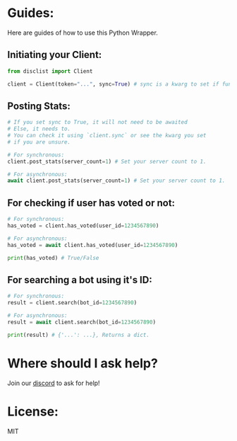 # Guides:
Here are guides of how to use this Python Wrapper.

## Initiating your Client:
```py
from disclist import Client

client = Client(token="...", sync=True) # sync is a kwarg to set if functions need to be async or not. Defaults to True.
```

## Posting Stats:
```py
# If you set sync to True, it will not need to be awaited
# Else, it needs to.
# You can check it using `client.sync` or see the kwarg you set
# if you are unsure.

# For synchronous:
client.post_stats(server_count=1) # Set your server count to 1.

# For asynchronous:
await client.post_stats(server_count=1) # Set your server count to 1.
```

## For checking if user has voted or not:
```py
# For synchronous:
has_voted = client.has_voted(user_id=1234567890)

# For asynchronous:
has_voted = await client.has_voted(user_id=1234567890)

print(has_voted) # True/False
```

## For searching a bot using it's ID:
```py
# For synchronous:
result = client.search(bot_id=1234567890)

# For asynchronous:
result = await client.search(bot_id=1234567890)

print(result) # {'...': ...}, Returns a dict.
```

# Where should I ask help?
Join our [discord](https://discord.gg/nZPaZbzYsb) to ask for help!

# License:
MIT